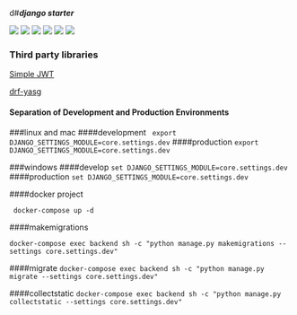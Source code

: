 d#***django starter***

![](https://img.shields.io/github/stars/pandao/editor.md.svg) ![](https://img.shields.io/github/forks/pandao/editor.md.svg) ![](https://img.shields.io/github/tag/pandao/editor.md.svg) ![](https://img.shields.io/github/release/pandao/editor.md.svg) ![](https://img.shields.io/github/issues/pandao/editor.md.svg) ![](https://img.shields.io/bower/v/editor.md.svg)
 
### Third party libraries
 

[Simple JWT](https://django-rest-framework-simplejwt.readthedocs.io/en/latest/)

[drf-yasg](https://drf-yasg.readthedocs.io/en/stable/) 

#### Separation of Development and Production Environments
###linux and mac
####development
``` export DJANGO_SETTINGS_MODULE=core.settings.dev```
####production
`export DJANGO_SETTINGS_MODULE=core.settings.dev`

###windows
####develop
`set DJANGO_SETTINGS_MODULE=core.settings.dev`
####production
`set DJANGO_SETTINGS_MODULE=core.settings.dev`

####docker project 

``` docker-compose up -d```
    
####makemigrations

```docker-compose exec backend sh -c "python manage.py makemigrations --settings core.settings.dev"```

####migrate
```docker-compose exec backend sh -c "python manage.py migrate --settings core.settings.dev"```

####collectstatic
```docker-compose exec backend sh -c "python manage.py collectstatic --settings core.settings.dev"```

